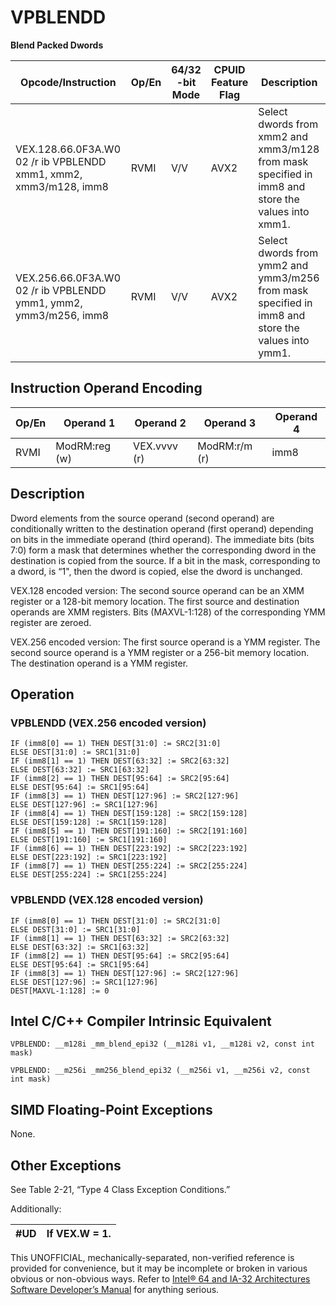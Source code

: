 # VPBLENDD

**Blend Packed Dwords**

| Opcode/Instruction                                               | Op/En | 64/32 -bit Mode | CPUID Feature Flag | Description                                                                                       |
| ---------------------------------------------------------------- | ----- | --------------- | ------------------ | ------------------------------------------------------------------------------------------------- |
| VEX.128.66.0F3A.W0 02 /r ib VPBLENDD xmm1, xmm2, xmm3/m128, imm8 | RVMI  | V/V             | AVX2               | Select dwords from xmm2 and xmm3/m128 from mask specified in imm8 and store the values into xmm1. |
| VEX.256.66.0F3A.W0 02 /r ib VPBLENDD ymm1, ymm2, ymm3/m256, imm8 | RVMI  | V/V             | AVX2               | Select dwords from ymm2 and ymm3/m256 from mask specified in imm8 and store the values into ymm1. |

## Instruction Operand Encoding

| Op/En | Operand 1     | Operand 2    | Operand 3     | Operand 4 |
| ----- | ------------- | ------------ | ------------- | --------- |
| RVMI  | ModRM:reg (w) | VEX.vvvv (r) | ModRM:r/m (r) | imm8      |

## Description

Dword elements from the source operand (second operand) are conditionally written to the destination operand (first operand) depending on bits in the immediate operand (third operand). The immediate bits (bits 7:0) form a mask that determines whether the corresponding dword in the destination is copied from the source. If a bit in the mask, corresponding to a dword, is “1", then the dword is copied, else the dword is unchanged.

VEX.128 encoded version: The second source operand can be an XMM register or a 128-bit memory location. The first source and destination operands are XMM registers. Bits (MAXVL-1:128) of the corresponding YMM register are zeroed.

VEX.256 encoded version: The first source operand is a YMM register. The second source operand is a YMM register or a 256-bit memory location. The destination operand is a YMM register.

## Operation

### VPBLENDD (VEX.256 encoded version)

```
IF (imm8[0] == 1) THEN DEST[31:0] := SRC2[31:0]
ELSE DEST[31:0] := SRC1[31:0]
IF (imm8[1] == 1) THEN DEST[63:32] := SRC2[63:32]
ELSE DEST[63:32] := SRC1[63:32]
IF (imm8[2] == 1) THEN DEST[95:64] := SRC2[95:64]
ELSE DEST[95:64] := SRC1[95:64]
IF (imm8[3] == 1) THEN DEST[127:96] := SRC2[127:96]
ELSE DEST[127:96] := SRC1[127:96]
IF (imm8[4] == 1) THEN DEST[159:128] := SRC2[159:128]
ELSE DEST[159:128] := SRC1[159:128]
IF (imm8[5] == 1) THEN DEST[191:160] := SRC2[191:160]
ELSE DEST[191:160] := SRC1[191:160]
IF (imm8[6] == 1) THEN DEST[223:192] := SRC2[223:192]
ELSE DEST[223:192] := SRC1[223:192]
IF (imm8[7] == 1) THEN DEST[255:224] := SRC2[255:224]
ELSE DEST[255:224] := SRC1[255:224]

```

### VPBLENDD (VEX.128 encoded version)

```
IF (imm8[0] == 1) THEN DEST[31:0] := SRC2[31:0]
ELSE DEST[31:0] := SRC1[31:0]
IF (imm8[1] == 1) THEN DEST[63:32] := SRC2[63:32]
ELSE DEST[63:32] := SRC1[63:32]
IF (imm8[2] == 1) THEN DEST[95:64] := SRC2[95:64]
ELSE DEST[95:64] := SRC1[95:64]
IF (imm8[3] == 1) THEN DEST[127:96] := SRC2[127:96]
ELSE DEST[127:96] := SRC1[127:96]
DEST[MAXVL-1:128] := 0

```

## Intel C/C++ Compiler Intrinsic Equivalent

```
VPBLENDD: __m128i _mm_blend_epi32 (__m128i v1, __m128i v2, const int mask)

```

```
VPBLENDD: __m256i _mm256_blend_epi32 (__m256i v1, __m256i v2, const int mask)

```

## SIMD Floating-Point Exceptions

None.

## Other Exceptions

See Table 2-21, “Type 4 Class Exception Conditions.”

Additionally:

| #​​​UD | If VEX.W = 1. |
| ------ | ------------- |

This UNOFFICIAL, mechanically-separated, non-verified reference is provided for convenience, but it may be
incomplete or broken in various obvious or non-obvious
ways. Refer to [Intel® 64 and IA-32 Architectures Software Developer’s Manual](https://software.intel.com/en-us/download/intel-64-and-ia-32-architectures-sdm-combined-volumes-1-2a-2b-2c-2d-3a-3b-3c-3d-and-4) for anything serious.
